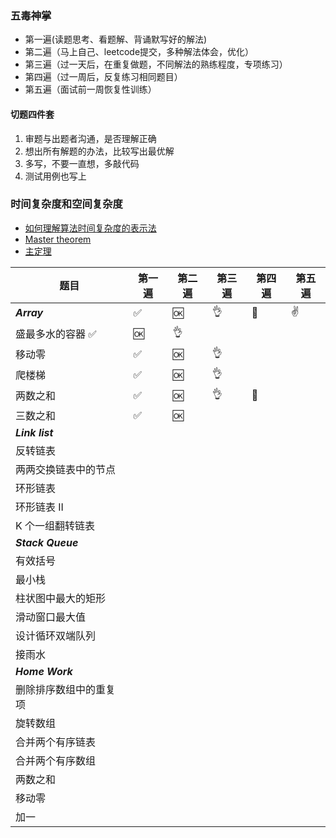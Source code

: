 
### 五毒神掌
- 第一遍(读题思考、看题解、背诵默写好的解法)
- 第二遍（马上自己、leetcode提交，多种解法体会，优化）
- 第三遍（过一天后，在重复做题，不同解法的熟练程度，专项练习）
- 第四遍（过一周后，反复练习相同题目）
- 第五遍（面试前一周恢复性训练）

#### 切题四件套
1. 审题与出题者沟通，是否理解正确
2. 想出所有解题的办法，比较写出最优解
3. 多写，不要一直想，多敲代码
4. 测试用例也写上

### 时间复杂度和空间复杂度
- [如何理解算法时间复杂度的表示法](https://www.zhihu.com/question/21387264)
- [Master theorem](http://en.wikipedia.org/wiki/Master_theorem_(analysis_of_algorithms))
- [主定理](http://zh.wikipedia.org/wiki/%E4%B8%BB%E5%AE%9A%E7%90%86)

|    题目   |第一遍 |第二遍 |第三遍 | 第四遍 | 第五遍 |
|-----------------------|-----|-----|-----|-----|-----|
|*****Array*****  | ✅   |  🆗   |   👌  |  💯   |  ✌️    |
|盛最多水的容器   ✅  |  🆗  |   👌    |     |     |     |
|移动零    |  ✅  |   🆗    |   👌   |     |     |
|爬楼梯    |   ✅ |    🆗    |  👌   |     |     |
|两数之和   | ✅    |   🆗    |   👌   |   💯   |     |
|三数之和  |   ✅  |    🆗  |     |     |     |
|*****Link list*****  |    |      |     |     |     |
|反转链表 |    |      |     |     |     |
|两两交换链表中的节点 |    |      |     |     |     |
|环形链表 |    |      |     |     |     |
|环形链表 II |    |      |     |     |     |
|K 个一组翻转链表 |    |      |     |     |     |
|*****Stack Queue***** |    |      |     |     |     |
|有效括号 |    |      |     |     |     |
|最小栈 |    |      |     |     |     |
|柱状图中最大的矩形 |    |      |     |     |     |
|滑动窗口最大值 |    |      |     |     |     |
|设计循环双端队列 |    |      |     |     |     |
|接雨水 |    |      |     |     |     |
|*****Home Work***** |    |      |     |     |     |
|删除排序数组中的重复项 |    |      |     |     |     |
|旋转数组 |    |      |     |     |     |
|合并两个有序链表 |    |      |     |     |     |
|合并两个有序数组 |    |      |     |     |     |
|两数之和 |    |      |     |     |     |
|移动零 |    |      |     |     |     |
|加一 |    |      |     |     |     |
